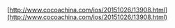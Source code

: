 [http://www.cocoachina.com/ios/20151026/13908.html](http://www.cocoachina.com/ios/20151026/13908.html)


